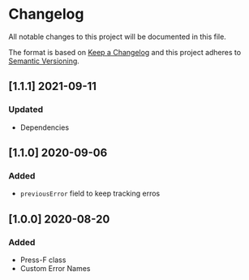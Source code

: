 # Changelog

All notable changes to this project will be documented in this file.

The format is based on [Keep a Changelog](http://keepachangelog.com/en/1.0.0/)
and this project adheres to [Semantic Versioning](http://semver.org/spec/v2.0.0.html).

## [1.1.1] 2021-09-11
### Updated
- Dependencies

## [1.1.0] 2020-09-06
### Added
- `previousError` field to keep tracking erros

## [1.0.0] 2020-08-20
### Added
- Press-F class
- Custom Error Names
